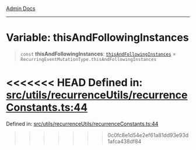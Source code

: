 [Admin Docs](/)

***

# Variable: thisAndFollowingInstances

> `const` **thisAndFollowingInstances**: [`thisAndFollowingInstances`](../../recurrenceTypes/enumerations/RecurringEventMutationType.md#thisandfollowinginstances) = `RecurringEventMutationType.thisAndFollowingInstances`

<<<<<<< HEAD
Defined in: [src/utils/recurrenceUtils/recurrenceConstants.ts:44](https://github.com/abhassen44/talawa-admin/blob/285f7384c3d26b5028a286d84f89b85120d130a2/src/utils/recurrenceUtils/recurrenceConstants.ts#L44)
=======
Defined in: [src/utils/recurrenceUtils/recurrenceConstants.ts:44](https://github.com/PalisadoesFoundation/talawa-admin/blob/main/src/utils/recurrenceUtils/recurrenceConstants.ts#L44)
>>>>>>> 0c0fc8e1d54e2ef61a81dd93e93d1afca438df84
